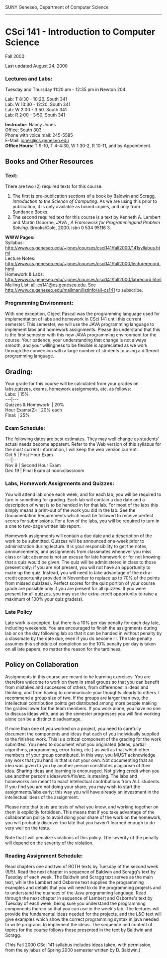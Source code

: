 SUNY Geneseo, Department of Computer Science  

* * *

#  CSci 141 - Introduction to Computer Science

Fall 2000

Last updated August 24, 2000



###  Lectures and Labs:

Tuesday and Thursday 11:20 am - 12:35 pm in  Newton 204.

  
Lab: T  8:30 - 10:20. South 341  
Lab: W 10:30 - 12:20. South 341  
Lab: W 2:00 - 3:50. South 341  
Lab: R  2:00 - 3:50. South 341

**Instructor:** Nancy Jones  
Office: South 303  
Phone with voice mail: 245-5585  
E-Mail: jones@cs.geneseo.edu  
**Office Hours:** T 9-10, T 4-4:30, W 1:30-2, R 10-11, and by Appointment.

##  Books and Other Resources

###  Text:

There are two (2) required texts for this course.

1.  The first is pre-publication sections of a book by Baldwin and Scragg, _Introduction to the Science of Computing._ As we are using this prior to publication, it is only available as bound copies, and only from Sundance Books.   
2.  The second required text for this course is a text by Kenneth  A. Lambert and Martin Osborne, _JAVA_ , _A Framework for Programmingand Problem Solving._   Brooks/Cole, 2000.  isbn 0 534 95116 3. 

**WWW Pages:**  
Syllabus:
<http://www.cs.geneseo.edu/~jones/courses/csci141/fall2000/141syllabus.html>  
Lecture Notes:
<http://www.cs.geneseo.edu/~jones/courses/csci141/fall2000/lecturerecord.html>  
Homework & Labs:
<http://www.cs.geneseo.edu/~jones/courses/csci141/fall2000/labrecord.html>  
Mailing List: all-cs141@cs.geneseo.edu. See
<http://www.cs.geneseo.edu/mailman/listinfo/all-cs141> to subscribe.

###  Programming Environment:

With one exception, Object Pascal was the programming language used for
implementation of labs and homework in CSci 141 until this current semester.
This semester, we will use the JAVA programming language to implement labs and
homework assignments.  Please do understand that this is the first semester
with this new JAVA programming environment for the course.  Your patience,
your understanding that change is not always smooth, and your willingness to
be flexible is appreciated as we work through the conversion with a large
number of students to using a different programming language.

##  Grading:

Your grade for this course will be calculated from your grades on
labs,quizzes, exams, homework assignments, etc. as follows:  
  Labs: | 15%  
---|---  
Quizzes & Homework: | 20%  
Hour Exams(2): | 20% each  
Final: | 25%  
  
###  Exam Schedule:

The following dates are best estimates. They may well change as students'
actual needs become apparent. Refer to the Web version of this syllabus for
the most current information, I will keep the web version current.  
  Oct  5 | First Hour Exam  
---|---  
Nov 9 | Second Hour Exam  
Dec 19 | Final Exam at noon:classroom  
  
###  **Labs, Homework Assignments and Quizzes:**

You will attend lab once each week, and for each lab, you will be required to
turn in something for grading. Each lab will contain a due date and a
description of what is to be handed in for that lab.  For most of the labs
this simply means a print-out of the work you did in the lab.  See the
Documentation Requirements which must be followed to receive perfect scores
for submissions.  For a few of the labs, you will be required to turn in a one
to two-page written lab report.

Homework assignments will contain a due date and a description of the work to
be submitted.  Quizzes will be announced one-week prior to administration
during lecture.  It is your responsibility to get the notes, announcements,
and assignments from classmates whenever you miss class or lab; absence is not
an excuse for late homework or for not knowing that a quiz would be given.
The quiz will be administered in class to those present only; if you are not
present, you will not have an opportunity to make up the quiz.  Instead, you
will need to take advantage of the extra-credit opportunity provided in
November to replace up to 70% of the points from missed quiz(zes).  Perfect
scores for the quiz portion of your course grade are possible only if you are
present for all quizzes.  If you were present for all quizzes, you may use the
extra-credit opportunity to raise a maximum of 100% your quiz grade(s).

###  Late Policy

Late work is accepted, but there is a 10% per day penalty for each day late,
including weekends.  You are encouraged to finish the assignments during lab
or on the day following lab so that it can be handed in without penalty by a
classmate by the date due, even if you do become ill.  The late penalty
assumes this schedule of completion so the 10% penalty per day is taken on all
late papers, no matter the reason for the tardiness.

##  Policy on Collaboration

Assignments in this course are meant to be learning exercises. You are
therefore welcome to work on them in small groups so that you can benefit
from mistakes and successes of others, from differences in ideas and thinking,
and from having to communicate your thoughts clearly to others.  I recommend a
group size of two.  If the groups are larger than two, the intellectual
contribution points get distributed among more people making the grades lower
for the team members.  If you work alone, you have no one to discuss ideas
with, and as the semester progresses you will find working alone can be a
distinct disadvantage.

If more than one of you worked on a project, you need to carefully document
the components and ideas that each of you individually supplied to the
finished work.   This is a critical component of the grading for the work
submitted.  You need to document what you originated (ideas, partial
algorithms, programming, error fixing, etc.) as well as that which other
members of your group contributed.  In this way, you MUST acknowledge any work
that you hand in that is not your own.  Not documenting that an idea was given
to you by another person constitutes plagiarism of their idea.   Sharing ideas
and learning is encouraged.  Not giving credit when you use another person's
idea/work/fix/etc. is stealing.  The labs and homeworks are meant to exact
intellectual contributions from ALL students.  If you find you are not doing
your share, you may wish to start the assignments/labs early; this way you
will have already an investment in the intellectual ideas of the assignment.

Please note that tests are tests of what you know, and working together on
them is explicitly forbidden. This means that if you take advantage of the
collaboration policy to avoid doing your share of the work on the homework,
you will probably discover too late that you haven't learned enough to do very
well on the tests.

Note that I will penalize violations of this policy. The severity of the
penalty will depend on the severity of the violation.

###  Reading Assignment Schedule:

Read chapters one and two of BOTH texts by Tuesday of the second week (9/5).
Read the next chapter in sequence of Baldwin and Scragg's text by Tuesday of
each week.  The Baldwin and Scragg text serves as the main text, while the
Lambert and Osborne text supplies the programming examples and details that
you will need to do the programming projects and to understand the nuances of
the Java programming language.  Read through the next chapter in sequence of
Lambert and Osborne's text by Tuesday of each week, being sure you understand
the programming components therein so that you can use in the week's lab.  The
lectures will provide the fundamental ideas needed for the projects, and the
L&O text will give examples which show the correct programming syntax in java
needed to write programs to implement the ideas.  The sequence and content of
topics for the course follows those presented in the text by Baldwin and
Scragg.

(This Fall 2000 CSci 141 syllabus includes ideas taken, with permission, from
the syllabus of Spring 2000 semester written by D. Baldwin.)

